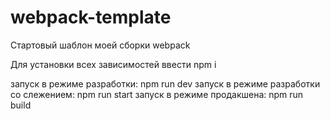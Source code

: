 # webpack-template
Стартовый шаблон моей сборки webpack



Для установки всех зависимостей ввести npm i

запуск в режиме разработки: npm run dev
запуск в режиме разработки со слежением: npm run start
запуск в режиме продакшена: npm run build
